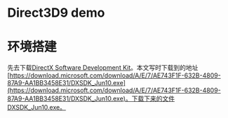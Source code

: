 # Direct3D9 demo

# 环境搭建
先去下载[DirectX Software Development Kit](https://www.microsoft.com/en-us/download/confirmation.aspx?id=6812)。本文写时下载到的地址[https://download.microsoft.com/download/A/E/7/AE743F1F-632B-4809-87A9-AA1BB3458E31/DXSDK_Jun10.exe](https://download.microsoft.com/download/A/E/7/AE743F1F-632B-4809-87A9-AA1BB3458E31/DXSDK_Jun10.exe)。下载下来的文件DXSDK_Jun10.exe。

